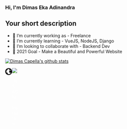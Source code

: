 ### Hi, I'm Dimas Eka Adinandra

## Your short description
- 🔭 I’m currently working as - Freelance
- 🌱 I’m currently learning - VueJS, NodeJS, Django
- 👯 I’m looking to collaborate with - Backend Dev
- 🥅 2021 Goal - Make a Beautiful and Powerful Website

<!-- ❔❔❔❔ means username in below README.md -->
<!-- Also feel free to update second URL to any URL -->
[![Dimas Capella's github stats](https://github-readme-stats.vercel.app/api?username=dimascapella&count_private=true&include_all_commits=true&theme=radical)](https://google.com)

[<img align="left" alt="codeSTACKr.com" style="color: #fff" width="22px" src="https://raw.githubusercontent.com/iconic/open-iconic/master/svg/globe.svg" />][website]
[<img align="left" alt="codeSTACKr | Instagram" width="22px" style="color: #fff" src="https://cdn.jsdelivr.net/npm/simple-icons@v3/icons/instagram.svg" />][instagram]
<br />
<!-- This section you create this variables that are used above -->
[website]: https://dimascapella.github.io/personal-website/
[instagram]: https://www.instagram.com/dimascapella/
